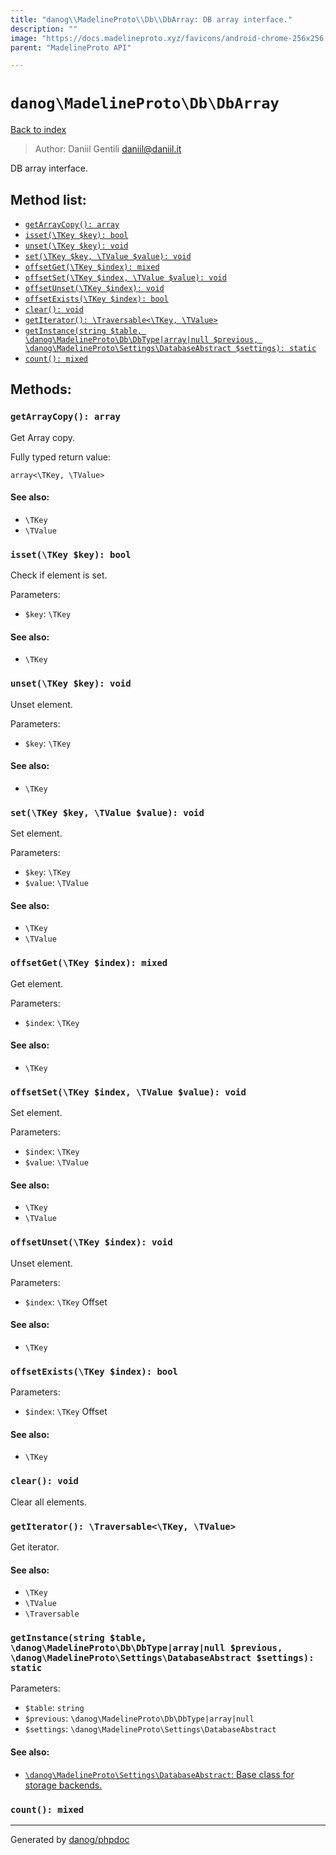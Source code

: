 ```yaml
---
title: "danog\\MadelineProto\\Db\\DbArray: DB array interface."
description: ""
image: "https://docs.madelineproto.xyz/favicons/android-chrome-256x256.png"
parent: "MadelineProto API"

---
```

# `danog\MadelineProto\Db\DbArray`
[Back to index](../../../index.html)

> Author: Daniil Gentili <daniil@daniil.it>  
  

DB array interface.  




## Method list:
* [`getArrayCopy(): array`](#getarraycopy-array)
* [`isset(\TKey $key): bool`](#isset-tkey-key-bool)
* [`unset(\TKey $key): void`](#unset-tkey-key-void)
* [`set(\TKey $key, \TValue $value): void`](#set-tkey-key-tvalue-value-void)
* [`offsetGet(\TKey $index): mixed`](#offsetget-tkey-index-mixed)
* [`offsetSet(\TKey $index, \TValue $value): void`](#offsetset-tkey-index-tvalue-value-void)
* [`offsetUnset(\TKey $index): void`](#offsetunset-tkey-index-void)
* [`offsetExists(\TKey $index): bool`](#offsetexists-tkey-index-bool)
* [`clear(): void`](#clear-void)
* [`getIterator(): \Traversable<\TKey, \TValue>`](#getiterator-traversable-tkey-tvalue)
* [`getInstance(string $table, \danog\MadelineProto\Db\DbType|array|null $previous, \danog\MadelineProto\Settings\DatabaseAbstract $settings): static`](#getinstance-string-table-danog-madelineproto-db-dbtype-array-null-previous-danog-madelineproto-settings-databaseabstract-settings-static)
* [`count(): mixed`](#count-mixed)

## Methods:
### `getArrayCopy(): array`

Get Array copy.


Fully typed return value:
```
array<\TKey, \TValue>
```
#### See also: 
* `\TKey`
* `\TValue`




### `isset(\TKey $key): bool`

Check if element is set.


Parameters:

* `$key`: `\TKey`   


#### See also: 
* `\TKey`




### `unset(\TKey $key): void`

Unset element.


Parameters:

* `$key`: `\TKey`   


#### See also: 
* `\TKey`




### `set(\TKey $key, \TValue $value): void`

Set element.


Parameters:

* `$key`: `\TKey`   
* `$value`: `\TValue`   


#### See also: 
* `\TKey`
* `\TValue`




### `offsetGet(\TKey $index): mixed`

Get element.


Parameters:

* `$index`: `\TKey`   


#### See also: 
* `\TKey`




### `offsetSet(\TKey $index, \TValue $value): void`

Set element.


Parameters:

* `$index`: `\TKey`   
* `$value`: `\TValue`   


#### See also: 
* `\TKey`
* `\TValue`




### `offsetUnset(\TKey $index): void`

Unset element.


Parameters:

* `$index`: `\TKey` Offset  


#### See also: 
* `\TKey`




### `offsetExists(\TKey $index): bool`




Parameters:

* `$index`: `\TKey` Offset  


#### See also: 
* `\TKey`




### `clear(): void`

Clear all elements.



### `getIterator(): \Traversable<\TKey, \TValue>`

Get iterator.


#### See also: 
* `\TKey`
* `\TValue`
* `\Traversable`




### `getInstance(string $table, \danog\MadelineProto\Db\DbType|array|null $previous, \danog\MadelineProto\Settings\DatabaseAbstract $settings): static`




Parameters:

* `$table`: `string`   
* `$previous`: `\danog\MadelineProto\Db\DbType|array|null`   
* `$settings`: `\danog\MadelineProto\Settings\DatabaseAbstract`   


#### See also: 
* [`\danog\MadelineProto\Settings\DatabaseAbstract`: Base class for storage backends.](../../../danog/MadelineProto/Settings/DatabaseAbstract.html)




### `count(): mixed`





---
Generated by [danog/phpdoc](https://phpdoc.daniil.it)
